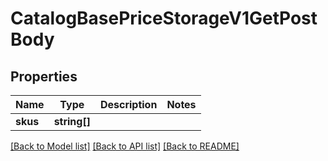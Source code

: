 # CatalogBasePriceStorageV1GetPostBody

## Properties
Name | Type | Description | Notes
------------ | ------------- | ------------- | -------------
**skus** | **string[]** |  | 

[[Back to Model list]](../README.md#documentation-for-models) [[Back to API list]](../README.md#documentation-for-api-endpoints) [[Back to README]](../README.md)


